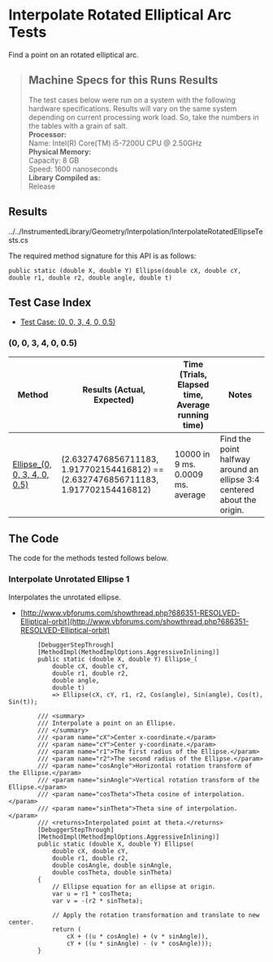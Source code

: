 # Interpolate Rotated Elliptical Arc Tests

Find a point on an rotated elliptical arc.

> ## Machine Specs for this Runs Results
> The test cases below were run on a system with the following hardware specifications. Results will vary on the same system depending on current processing work load. So, take the numbers in the tables with a grain of salt.  
> **Processor:**  
> Name: Intel(R) Core(TM) i5-7200U CPU @ 2.50GHz  
  > **Physical Memory:**  
> Capacity: 8 GB  
> Speed: 1600 nanoseconds  
  > **Library Compiled as:**  
> Release  

## Results

../../InstrumentedLibrary/Geometry/Interpolation/InterpolateRotatedEllipseTests.cs

The required method signature for this API is as follows:

```CSharp
public static (double X, double Y) Ellipse(double cX, double cY, double r1, double r2, double angle, double t)
```

## Test Case Index

- [Test Case: (0, 0, 3, 4, 0, 0.5)](#0,-0,-3,-4,-0,-0.5)

### (0, 0, 3, 4, 0, 0.5)

| Method | Results (Actual, Expected) | Time (Trials, Elapsed time, Average running time) | Notes |
|---|---|---|---|
| [Ellipse_(0, 0, 3, 4, 0, 0.5)](#Interpolate-Unrotated-Ellipse-1) | (2.6327476856711183, 1.917702154416812) == (2.6327476856711183, 1.917702154416812) | 10000 in 9 ms. 0.0009 ms. average | Find the point halfway around an ellipse 3:4 centered about the origin. |

## The Code

The code for the methods tested follows below.

### Interpolate Unrotated Ellipse 1

Interpolates the unrotated ellipse.  
- [http://www.vbforums.com/showthread.php?686351-RESOLVED-Elliptical-orbit](http://www.vbforums.com/showthread.php?686351-RESOLVED-Elliptical-orbit)

```CSharp
        [DebuggerStepThrough]
        [MethodImpl(MethodImplOptions.AggressiveInlining)]
        public static (double X, double Y) Ellipse_(
            double cX, double cY,
            double r1, double r2,
            double angle,
            double t)
            => Ellipse(cX, cY, r1, r2, Cos(angle), Sin(angle), Cos(t), Sin(t));

        /// <summary>
        /// Interpolate a point on an Ellipse.
        /// </summary>
        /// <param name="cX">Center x-coordinate.</param>
        /// <param name="cY">Center y-coordinate.</param>
        /// <param name="r1">The first radius of the Ellipse.</param>
        /// <param name="r2">The second radius of the Ellipse.</param>
        /// <param name="cosAngle">Horizontal rotation transform of the Ellipse.</param>
        /// <param name="sinAngle">Vertical rotation transform of the Ellipse.</param>
        /// <param name="cosTheta">Theta cosine of interpolation.</param>
        /// <param name="sinTheta">Theta sine of interpolation.</param>
        /// <returns>Interpolated point at theta.</returns>
        [DebuggerStepThrough]
        [MethodImpl(MethodImplOptions.AggressiveInlining)]
        public static (double X, double Y) Ellipse(
            double cX, double cY,
            double r1, double r2,
            double cosAngle, double sinAngle,
            double cosTheta, double sinTheta)
        {
            // Ellipse equation for an ellipse at origin.
            var u = r1 * cosTheta;
            var v = -(r2 * sinTheta);

            // Apply the rotation transformation and translate to new center.
            return (
                cX + ((u * cosAngle) + (v * sinAngle)),
                cY + ((u * sinAngle) - (v * cosAngle)));
        }
```

